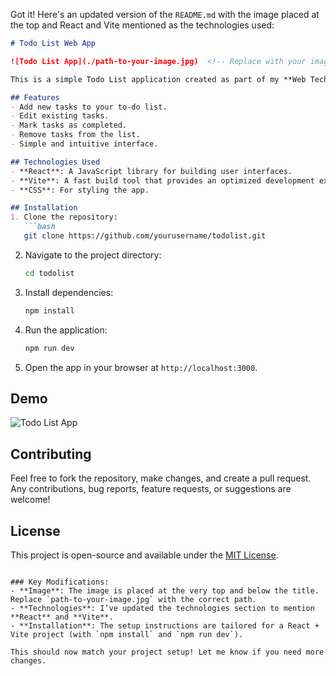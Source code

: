Got it! Here's an updated version of the `README.md` with the image placed at the top and React and Vite mentioned as the technologies used:

```markdown
# Todo List Web App

![Todo List App](./path-to-your-image.jpg)  <!-- Replace with your image path -->

This is a simple Todo List application created as part of my **Web Technologies** subject for the **Micro Project**. The project was built within **2 hours** to showcase the basics of task management using **React** and **Vite**.

## Features
- Add new tasks to your to-do list.
- Edit existing tasks.
- Mark tasks as completed.
- Remove tasks from the list.
- Simple and intuitive interface.

## Technologies Used
- **React**: A JavaScript library for building user interfaces.
- **Vite**: A fast build tool that provides an optimized development experience.
- **CSS**: For styling the app.

## Installation
1. Clone the repository:
   ```bash
   git clone https://github.com/yourusername/todolist.git
   ```
2. Navigate to the project directory:
   ```bash
   cd todolist
   ```
3. Install dependencies:
   ```bash
   npm install
   ```
4. Run the application:
   ```bash
   npm run dev
   ```
5. Open the app in your browser at `http://localhost:3000`.

## Demo
![Todo List App](./path-to-your-image.jpg)  <!-- Replace with your image path -->

## Contributing
Feel free to fork the repository, make changes, and create a pull request. Any contributions, bug reports, feature requests, or suggestions are welcome!

## License
This project is open-source and available under the [MIT License](LICENSE).
```

### Key Modifications:
- **Image**: The image is placed at the very top and below the title. Replace `path-to-your-image.jpg` with the correct path.
- **Technologies**: I’ve updated the technologies section to mention **React** and **Vite**.
- **Installation**: The setup instructions are tailored for a React + Vite project (with `npm install` and `npm run dev`).

This should now match your project setup! Let me know if you need more changes.
